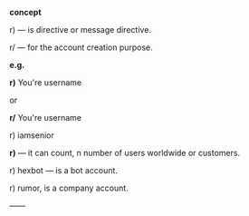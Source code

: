 **concept**

r) — is directive or message directive. 

r/ — for the account creation purpose. 

**e.g.**

**r)** You're username 

or 

**r/** You're username 

r) iamsenior

**r)** — it can count, n number of users worldwide or customers. 

r) hexbot — is a bot account. 

r) rumor, is a company account. 

——

